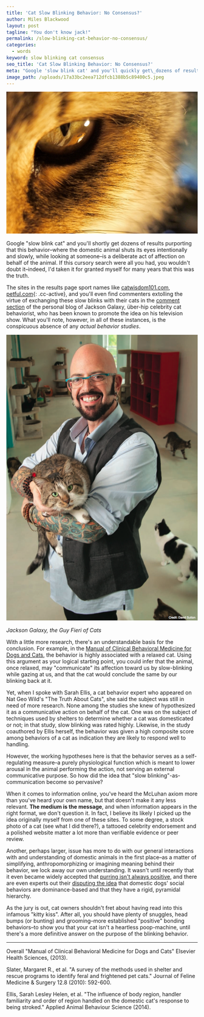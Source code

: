 ```yaml
---
title: 'Cat Slow Blinking Behavior: No Consensus?'
author: Miles Blackwood
layout: post
tagline: "You don't know jack!"
permalink: /slow-blinking-cat-behavior-no-consensus/
categories:
  - words
keyword: slow blinking cat consensus
seo_title: 'Cat Slow Blinking Behavior: No Consensus?'
meta: "Google 'slow blink cat' and you'll quickly get\_dozens of results purporting\_that this behavior is a deliberate act of affection. Does the science add up?"
image_path: /uploads/17a33bc2eea712dfcb1388b5c89400c5.jpeg
---
```


![Stare into the cat eye, and generally the cat stares back.](/uploads/versions/17a33bc2eea712dfcb1388b5c89400c5---x----1828-1352x---.jpeg)

Google "slow blink cat" and you'll shortly get dozens of results purporting that this behavior–where the domestic animal shuts its eyes intentionally and slowly, while looking at someone–is a deliberate act of affection on behalf of the animal. If this cursory search were all you had, you wouldn't doubt it–indeed, I'd taken it for granted myself for many years that this was the truth.

The sites in the results page sport names like [catwisdom101.com](catwisdom101.com/slow-blink-cat-kiss-2/), [petful.com](){: .cc-active}, and you'll even find commenters extolling the virtue of exchanging these slow blinks with their cats in the [comment section](https://jacksongalaxy.com/2011/05/07/best-video-ever/) of the personal blog of Jackson Galaxy, über-hip celebrity cat behaviorist, who has been known to promote the idea on his television show. What you'll note, however, in all of these instances, is the conspicuous absence of any _actual_ _behavior studies_.

![Jackson Galaxy, the Guy Fieri of Cats](/uploads/jacksongalaxy.png)

_Jackson Galaxy, the Guy Fieri of Cats_

With a little more research, there's an understandable basis for the conclusion. For example, in the [Manual of Clinical Behavioral Medicine for Dogs and Cats](https://books.google.com/books?id=HHoK9PKpqn4C&lpg=PP1&pg=PA348#v=onepage&q&f=false), the behavior is highly associated with a relaxed cat. Using this argument as your logical starting point, you could infer that the animal, once relaxed, may "communicate" its affection toward us by slow-blinking while gazing at us, and that the cat would conclude the same by our blinking back at it.

Yet, when I spoke with Sarah Ellis, a cat behavior expert who appeared on Nat Geo Wild's "The Truth About Cats", she said the subject was still in need of more research. None among the studies she knew of hypothesized it as a communicative action on behalf of the cat. One was on the subject of techniques used by shelters to determine whether a cat was domesticated or not; in that study, slow blinking was rated highly. Likewise, in the study coauthored by Ellis herself, the behavior was given a high composite score among behaviors of a cat as indication they are likely to respond well to handling.

However, the working hypotheses here is that the behavior serves as a self-regulating measure–a purely physiological function which is meant to lower arousal in the animal performing the action, not serving an external communicative purpose. So how did the idea that "slow blinking"-as-communication become so pervasive?

When it comes to information online, you've heard the McLuhan axiom more than you've heard your own name, but that doesn't make it any less relevant. **The medium is the message**, and when information appears in the right format, we don't question it. In fact, I believe its likely I picked up the idea originally myself from one of these sites. To some degree, a stock photo of a cat (see what I did there?), a tattooed celebrity endorsement and a polished website matter a lot more than verifiable evidence or peer review.

Another, perhaps larger, issue has more to do with our general interactions with and understanding of domestic animals in the first place–as a matter of simplifying, anthropomorphizing or imagining meaning behind their behavior, we lock away our own understanding. It wasn't until recently that it even became widely accepted that [purring isn't always positive](https://www.wired.com/2015/05/why-do-cats-purr/), and there are even experts out their [disputing the idea](https://www.dogwelfarecampaign.org/why-not-dominance.php) that domestic dogs' social behaviors are dominance-based and that they have a rigid, pyramidal hierarchy.

As the jury is out, cat owners shouldn't fret about having read into this infamous "kitty kiss". After all, you should have plenty of snuggles, head bumps (or bunting) and grooming–more established "positive" bonding behaviors–to show you that your cat isn't a heartless poop-machine, until there's a more definitive answer on the purpose of the blinking behavior.

---

Overall "Manual of Clinical Behavioral Medicine for Dogs and Cats" Elsevier Health Sciences, (2013).

Slater, Margaret R., et al. "A survey of the methods used in shelter and rescue programs to identify feral and frightened pet cats." Journal of Feline Medicine & Surgery 12.8 (2010): 592-600.

Ellis, Sarah Lesley Helen, et al. "The influence of body region, handler familiarity and order of region handled on the domestic cat's response to being stroked." Applied Animal Behaviour Science (2014).
